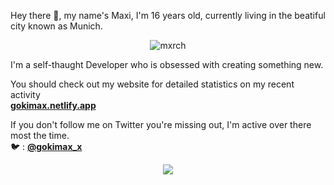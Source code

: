 Hey there 👋, my name's Maxi, I'm 16 years old, currently living in the beatiful city known as Munich.

<p align="center"> <img src="https://komarev.com/ghpvc/?username=gokiimax&label=Profile%20views&color=blueviolet&style=flat" alt="mxrch" /> </p>

I'm a self-thaught Developer who is obsessed with creating something new.

You should check out my website for detailed statistics on my recent activity \
[**gokimax.netlify.app**](https://gokimax.netlify.app)

If you don't follow me on Twitter you're missing out, I'm active over there most the time. \
🐦 : [**@gokimax_x**](https://twitter.com/gokimax_x)

<p align="center">
  <img src="https://streak-stats.demolab.com?user=gokiimax&theme=tokyonight&hide_border=true"/>
</p>

